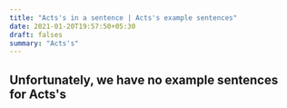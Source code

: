 ```yaml
---
title: "Acts's in a sentence | Acts's example sentences"
date: 2021-01-20T19:57:50+05:30
draft: falses
summary: "Acts's"
---
```

## Unfortunately, we have no example sentences for Acts's                 
